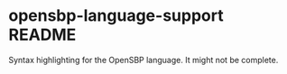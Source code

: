 # opensbp-language-support README

Syntax highlighting for the OpenSBP language. It might not be complete.
